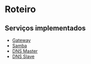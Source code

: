 # Roteiro

## Serviços implementados

* [Gateway](https://github.com/MariaRafaela1/projeto-redes-4b/blob/main/tutoriais/gateway.md)
* [Samba](https://github.com/MariaRafaela1/projeto-redes-4b/blob/main/tutoriais/samba.md)
* [DNS Master](https://github.com/MariaRafaela1/projeto-redes-4b/blob/main/tutoriais/DNS%20Master.md)
* [DNS Slave](https://github.com/MariaRafaela1/projeto-redes-4b/blob/main/tutoriais/DNS%20Slave.md)
